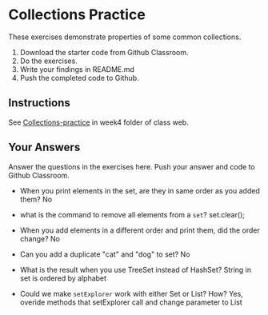 # Collections Practice

These exercises demonstrate properties of some common collections.

1. Download the starter code from Github Classroom.
2. Do the exercises.
3. Write your findings in README.md
4. Push the completed code to Github.

## Instructions

See [Collections-practice](https://skeoop.github.io/week4/Collections-practice) in week4 folder of class web.

## Your Answers

Answer the questions in the exercises here. Push your answer and code to Github Classroom.

* When you print elements in the set, are they in same order as you added them?
   No
   
* what is the command to remove all elements from a `set`?
  set.clear();
  
* When you add elements in a different order and print them, did the order change?
  No
  
* Can you add a duplicate "cat" and "dog" to set?
  No
  
* What is the result when you use TreeSet instead of HashSet?
  String in set is ordered by alphabet
  
* Could we make `setExplorer` work with either Set or List?  How?
  Yes, overide methods that setExplorer call and change parameter to List